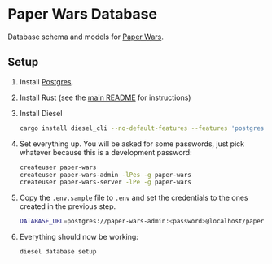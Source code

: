 [Paper Wars]: https://github.com/foxfriends/paper-wars
[Postgres]: https://www.postgresql.org/

# Paper Wars Database

Database schema and models for [Paper Wars][].

## Setup

1.  Install [Postgres][].
2.  Install Rust (see the [main README][Paper Wars] for instructions)
3.  Install Diesel

    ```sh
    cargo install diesel_cli --no-default-features --features 'postgres'
    ```
4.  Set everything up. You will be asked for some passwords, just pick whatever because this
    is a development password:

    ```sh
    createuser paper-wars
    createuser paper-wars-admin -lPes -g paper-wars
    createuser paper-wars-server -lPe -g paper-wars
    ```
5.  Copy the `.env.sample` file to `.env` and set the credentials to the ones created in the 
    previous step.

    ```sh
    DATABASE_URL=postgres://paper-wars-admin:<password>@localhost/paper-wars
    ```
6.  Everything should now be working:

    ```sh
    diesel database setup
    ```
